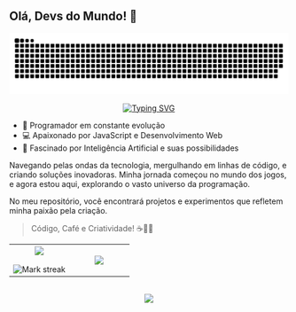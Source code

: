 ## Olá, Devs do Mundo! 👋

<!-- Cobrinha (começo) -->
<div align="center">
  <img  src="https://github.com/1999AZZAR/1999AZZAR/blob/main/resources/img/grid-snake.svg"
       alt="snake" /></a>
</div>
<!-- Cobrinha (final) -->

<!-- Letreiro (começo) -->
<p align="center">
  <a href="https://git.io/typing-svg"><img src="https://readme-typing-svg.herokuapp.com?font=&duration=4000&pause=1000&color=02F700&center=true&vCenter=true&random=false&width=435&lines=Ol%C3%A1%2C+eu+sou+Carlos+Eduardo%2C;estudante+do+Ensino+M%C3%A9dio%2C;aprendiz+de+JavaScript." alt="Typing SVG" /></a>
</p>
<!-- Letreiro (final) -->

<!-- Descrição (começo) -->
+  🚀 Programador em constante evolução
+  💻 Apaixonado por JavaScript e Desenvolvimento Web
+  🤖 Fascinado por Inteligência Artificial e suas possibilidades

Navegando pelas ondas da tecnologia, mergulhando em linhas de código, e criando soluções inovadoras. Minha jornada começou no mundo dos jogos, e agora estou aqui, explorando o vasto universo da programação.

No meu repositório, você encontrará projetos e experimentos que refletem minha paixão pela criação.

> Código, Café e Criatividade! ☕👨‍💻
<!-- Descrição (final) -->

<!-- Estatísticas (começo) -->
<p align="center">
<table align="center">
  <tr border="none">
    <td width="50%" align="center">
      <img  align="center"  src="https://github-readme-stats.vercel.app/api?username=CADU-FS&show_icons=true&theme=merko&include_all_commits=true&count_private=true"/>
      <br></br>
      <img  title="🔥 Get streak stats for your profile at git.io/streak-stats" alt="Mark streak" src="https://github-readme-streak-stats.herokuapp.com/?user=CADU-FS&theme=merko&hide_border=false" /> 
    </td>
    <td width="50%" align="center">
      <img  align="center"  src="https://github-readme-stats.anuraghazra1.vercel.app/api/top-langs/?username=CADU-FS&theme=merko&hide_border=false&no-bg=true&no-frame=true&langs_count=10"/>
    </td>
  </tr>
</table>
<!-- TEMAS: dark, radical, merko, gruvbox, tokyonight, onedark, cobalt, synthwave, highcontrast, dracula -->
<!-- Estatísticas (final) -->

<br>

<!-- TECNOLOGIAS -->
<!-- <div align="center">

![JavaScript](https://img.shields.io/badge/-JavaScript-black?style=flat-square&logo=javascript)
![MySQL](https://img.shields.io/badge/-MySQL-black?style=flat-square&logo=mysql)
![Git](https://img.shields.io/badge/-Git-black?style=flat-square&logo=git)
![GitHub](https://img.shields.io/badge/-GitHub-181717?style=flat-square&logo=github) -->

</div>

<!-- REDES SOCIAIS -->
<div align="center">
  <a href="https://www.youtube.com/channel/UCXRJodBN-X9DMlSRaFffDTw" target="_blank"><img src="https://img.shields.io/badge/YouTube-FF0000?style=for-the-badge&logo=youtube&logoColor=white" target="_blank"></a>
  <!-- <a href="https://instagram.com/gustac" target="_blank"><img src="https://img.shields.io/badge/-Instagram-%23E4405F?style=for-the-badge&logo=instagram&logoColor=white" target="_blank"></a>
  <a href="https://www.linkedin.com/in/gustavoabreucaetano/" target="_blank"><img src="https://img.shields.io/badge/-LinkedIn-%230077B5?style=for-the-badge&logo=linkedin&logoColor=white" target="_blank"></a> --> 
  
  <!-- ![](https://visitor-badge.glitch.me/badge?page_id=CADU-FS)-->
</div>
